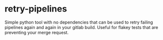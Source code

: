 # retry-pipelines
Simple python tool with no dependencies that can be used to retry failing pipelines again and again in your gitlab build. Useful for flakey tests that are preventing your merge request.
